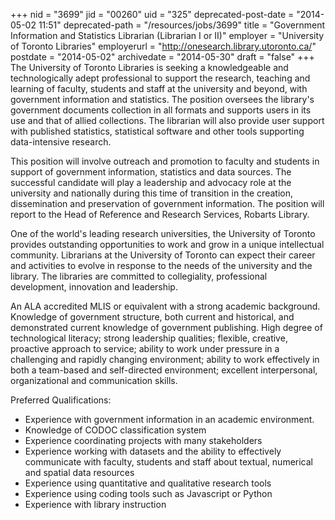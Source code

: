 +++
nid = "3699"
jid = "00260"
uid = "325"
deprecated-post-date = "2014-05-02 11:51"
deprecated-path = "/resources/jobs/3699"
title = "Government Information and Statistics Librarian (Librarian I or II)"
employer = "University of Toronto Libraries"
employerurl = "http://onesearch.library.utoronto.ca/"
postdate = "2014-05-02"
archivedate = "2014-05-30"
draft = "false"
+++
The University of Toronto Libraries is seeking a knowledgeable and
technologically adept professional to support the research, teaching and
learning of faculty, students and staff at the university and beyond,
with government information and statistics. The position oversees the
library's government documents collection in all formats and supports
users in its use and that of allied collections. The librarian will also
provide user support with published statistics, statistical software and
other tools supporting data-intensive research.

This position will involve outreach and promotion to faculty and
students in support of government information, statistics and data
sources. The successful candidate will play a leadership and advocacy
role at the university and nationally during this time of transition in
the creation, dissemination and preservation of government information.
The position will report to the Head of Reference and Research Services,
Robarts Library.

One of the world's leading research universities, the University of
Toronto provides outstanding opportunities to work and grow in a unique
intellectual community. Librarians at the University of Toronto can
expect their career and activities to evolve in response to the needs of
the university and the library. The libraries are committed to
collegiality, professional development, innovation and leadership.
  
An ALA accredited MLIS or equivalent with a strong academic background.
Knowledge of government structure, both current and historical, and
demonstrated current knowledge of government publishing. High degree of
technological literacy; strong leadership qualities; flexible, creative,
proactive approach to service; ability to work under pressure in a
challenging and rapidly changing environment; ability to work
effectively in both a team-based and self-directed environment;
excellent interpersonal, organizational and communication skills.

Preferred Qualifications:

-   Experience with government information in an academic environment.
-   Knowledge of CODOC classification system
-   Experience coordinating projects with many stakeholders
-   Experience working with datasets and the ability to effectively
    communicate with faculty, students and staff about textual,
    numerical and spatial data resources
-   Experience using quantitative and qualitative research tools
-   Experience using coding tools such as Javascript or Python
-   Experience with library instruction
